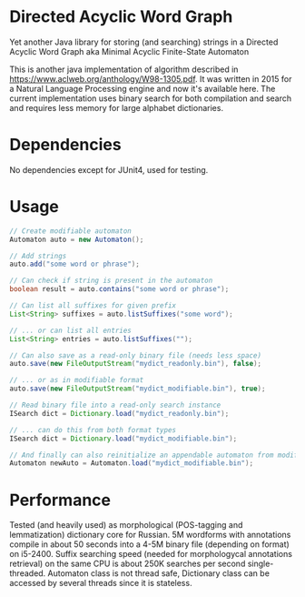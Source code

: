 # Directed Acyclic Word Graph
Yet another Java library for storing (and searching) strings in a Directed Acyclic Word Graph aka Minimal Acyclic Finite-State Automaton

This is another java implementation of algorithm described in https://www.aclweb.org/anthology/W98-1305.pdf. It was written in 2015 for a Natural Language Processing engine and now it's available here. The current implementation uses binary search for both compilation and search and requires less memory for large alphabet dictionaries.

# Dependencies
No dependencies except for JUnit4, used for testing.

# Usage
``` java
// Create modifiable automaton
Automaton auto = new Automaton();

// Add strings
auto.add("some word or phrase");

// Can check if string is present in the automaton
boolean result = auto.contains("some word or phrase");

// Can list all suffixes for given prefix
List<String> suffixes = auto.listSuffixes("some word");

// ... or can list all entries
List<String> entries = auto.listSuffixes("");

// Can also save as a read-only binary file (needs less space)
auto.save(new FileOutputStream("mydict_readonly.bin"), false);

// ... or as in modifiable format
auto.save(new FileOutputStream("mydict_modifiable.bin"), true);

// Read binary file into a read-only search instance
ISearch dict = Dictionary.load("mydict_readonly.bin");

// ... can do this from both format types
ISearch dict = Dictionary.load("mydict_modifiable.bin");

// And finally can also reinitialize an appendable automaton from modifiable format
Automaton newAuto = Automaton.load("mydict_modifiable.bin");

```

# Performance
Tested (and heavily used) as morphological (POS-tagging and lemmatization) dictionary core for Russian. 5M wordforms with annotations compile in about 50 seconds into a 4-5M binary file (depending on format) on i5-2400. Suffix searching speed (needed for morphologycal annotations retrieval) on the same CPU is about 250K searches per second single-threaded. Automaton class is not thread safe, Dictionary class can be accessed by several threads since it is stateless.
